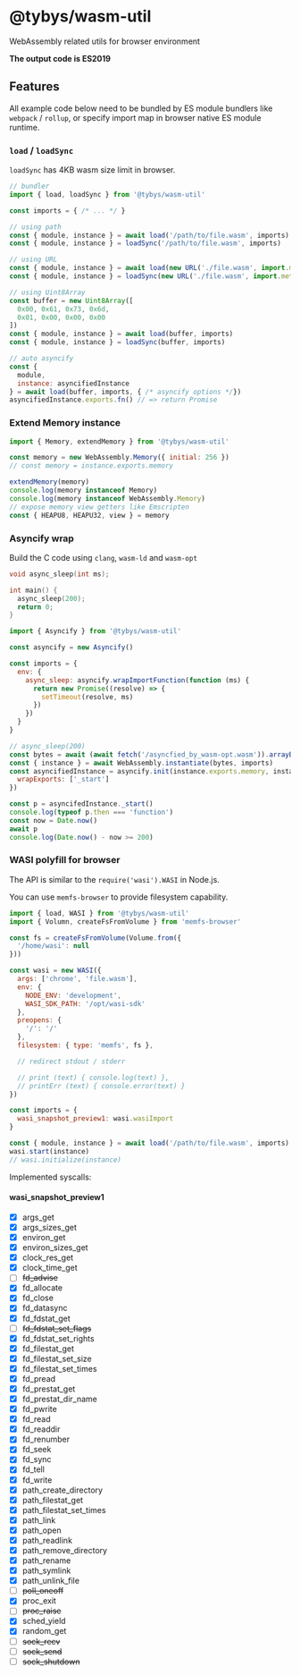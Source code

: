# @tybys/wasm-util

WebAssembly related utils for browser environment

**The output code is ES2019**

## Features

All example code below need to be bundled by ES module bundlers like `webpack` / `rollup`, or specify import map in browser native ES module runtime.

### `load` / `loadSync`

`loadSync` has 4KB wasm size limit in browser.

```js
// bundler
import { load, loadSync } from '@tybys/wasm-util'

const imports = { /* ... */ }

// using path
const { module, instance } = await load('/path/to/file.wasm', imports)
const { module, instance } = loadSync('/path/to/file.wasm', imports)

// using URL
const { module, instance } = await load(new URL('./file.wasm', import.meta.url), imports)
const { module, instance } = loadSync(new URL('./file.wasm', import.meta.url), imports)

// using Uint8Array
const buffer = new Uint8Array([
  0x00, 0x61, 0x73, 0x6d,
  0x01, 0x00, 0x00, 0x00
])
const { module, instance } = await load(buffer, imports)
const { module, instance } = loadSync(buffer, imports)

// auto asyncify
const {
  module,
  instance: asyncifiedInstance
} = await load(buffer, imports, { /* asyncify options */})
asyncifiedInstance.exports.fn() // => return Promise
```

### Extend Memory instance

```js
import { Memory, extendMemory } from '@tybys/wasm-util'

const memory = new WebAssembly.Memory({ initial: 256 })
// const memory = instance.exports.memory

extendMemory(memory)
console.log(memory instanceof Memory)
console.log(memory instanceof WebAssembly.Memory)
// expose memory view getters like Emscripten
const { HEAPU8, HEAPU32, view } = memory
```

### Asyncify wrap

Build the C code using `clang`, `wasm-ld` and `wasm-opt`

```c
void async_sleep(int ms);

int main() {
  async_sleep(200);
  return 0;
}
```

```js
import { Asyncify } from '@tybys/wasm-util'

const asyncify = new Asyncify()

const imports = {
  env: {
    async_sleep: asyncify.wrapImportFunction(function (ms) {
      return new Promise((resolve) => {
        setTimeout(resolve, ms)
      })
    })
  }
}

// async_sleep(200)
const bytes = await (await fetch('/asyncfied_by_wasm-opt.wasm')).arrayBuffer()
const { instance } = await WebAssembly.instantiate(bytes, imports)
const asyncifiedInstance = asyncify.init(instance.exports.memory, instance, {
  wrapExports: ['_start']
})

const p = asyncifedInstance._start()
console.log(typeof p.then === 'function')
const now = Date.now()
await p
console.log(Date.now() - now >= 200)
```

### WASI polyfill for browser

The API is similar to the `require('wasi').WASI` in Node.js.

You can use `memfs-browser` to provide filesystem capability.

```js
import { load, WASI } from '@tybys/wasm-util'
import { Volumn, createFsFromVolume } from 'memfs-browser'

const fs = createFsFromVolume(Volume.from({
  '/home/wasi': null
}))

const wasi = new WASI({
  args: ['chrome', 'file.wasm'],
  env: {
    NODE_ENV: 'development',
    WASI_SDK_PATH: '/opt/wasi-sdk'
  },
  preopens: {
    '/': '/'
  },
  filesystem: { type: 'memfs', fs },

  // redirect stdout / stderr

  // print (text) { console.log(text) },
  // printErr (text) { console.error(text) }
})

const imports = {
  wasi_snapshot_preview1: wasi.wasiImport
}

const { module, instance } = await load('/path/to/file.wasm', imports)
wasi.start(instance)
// wasi.initialize(instance)
```

Implemented syscalls:

#### wasi_snapshot_preview1

- [x] args_get
- [x] args_sizes_get
- [x] environ_get
- [x] environ_sizes_get
- [x] clock_res_get
- [x] clock_time_get
- [ ] ~~fd_advise~~
- [x] fd_allocate
- [x] fd_close
- [x] fd_datasync
- [x] fd_fdstat_get
- [ ] ~~fd_fdstat_set_flags~~
- [x] fd_fdstat_set_rights
- [x] fd_filestat_get
- [x] fd_filestat_set_size
- [x] fd_filestat_set_times
- [x] fd_pread
- [x] fd_prestat_get
- [x] fd_prestat_dir_name
- [x] fd_pwrite
- [x] fd_read
- [x] fd_readdir
- [x] fd_renumber
- [x] fd_seek
- [x] fd_sync
- [x] fd_tell
- [x] fd_write
- [x] path_create_directory
- [x] path_filestat_get
- [x] path_filestat_set_times
- [x] path_link
- [x] path_open
- [x] path_readlink
- [x] path_remove_directory
- [x] path_rename
- [x] path_symlink
- [x] path_unlink_file
- [ ] ~~poll_oneoff~~
- [x] proc_exit
- [ ] ~~proc_raise~~
- [x] sched_yield
- [x] random_get
- [ ] ~~sock_recv~~
- [ ] ~~sock_send~~
- [ ] ~~sock_shutdown~~
